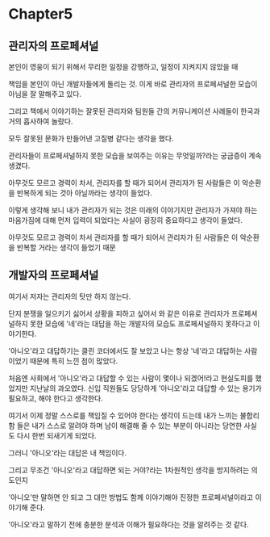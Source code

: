 # Chapter5
## 관리자의 프로페셔널

본인이 영웅이 되기 위해서 무리한 일정을 강행하고, 일정이 지켜지지 않았을 때

책임을 본인이 아닌 개발자들에게 돌리는 것. 이게 바로 관리자의 프로페셔널한 모습이 아님을 잘 말해주고 있다.

그리고 책에서 이야기하는 잘못된 관리자와 팀원들 간의 커뮤니케이션 사례들이 한국과 거의 흡사하여 놀랐다.

모두 잘못된 문화가 만들어낸 고질병 같다는 생각을 했다.

관리자들이 프로페셔널하지 못한 모습을 보여주는 이유는 무엇일까?라는 궁금증이 계속 생겼다.

아무것도 모르고 경력이 차서, 관리자를 할 때가 되어서 관리자가 된 사람들은 이 악순환을 반복하게 되는 것아 아닐까라는 생각이 들었다.

이렇게 생각해 보니 내가 관리자가 되는 것은 미래의 이야기지만 관리자가 가져야 하는 마음가짐에 대해 먼저 입력이 되었다는 사실이 굉장히 중요하다고 생각이 들었다.

아무것도 모르고 경력이 차서 관리자를 할 때가 되어서 관리자가 된 사람들은 이 악순환을 반복할 거라는 생각이 들었기 때문

## 개발자의 프로페셔널

여기서 저자는 관리자의 탓만 하지 않는다.

단지 분쟁을 일으키기 싫어서 상황을 피하고 싶어서 와 같은 이유로 관리자가 프로페셔널하지 못한 모습에 '네'라는 대답을 하는 개발자의 모습도 프로페셔널하지 못하다고 이야기한다.

'아니오'라고 대답하기는 클린 코더에서도 잘 보았고 나는 항상 '네'라고 대답하는 사람이었기 때문에 특히 느낀 점이 많았다.

처음엔 사회에서 '아니오'라고 대답할 수 있는 사람이 몇이나 되겠어!라고 현실도피를 했었지만 지난날의 과오였다. 신입 직원들도 당당하게 '아니오'라고 대답할 수 있는 용기가 필요하고, 해야 한다고 생각한다.

여기서 이제 정말 스스로를 책임질 수 있어야 한다는 생각이 드는데 내가 느끼는 불합리함 들은 내가 스스로 알려야 하며 남이 해결해 줄 수 있는 부분이 아니라는 당연한 사실도 다시 한번 되새기게 되었다.

그러니 '아니오'라는 대답은 내 책임이다.

그리고 무조건 '아니오'라고 대답하면 되는 거야?라는 1차원적인 생각을 방지하려는 의도인지

'아니오'만 말하면 안 되고 그 대안 방법도 함께 이야기해야 진정한 프로페셔널이라고 이야기해 준다.

'아니오'라고 말하기 전에 충분한 분석과 이해가 필요하다는 것을 알려주는 것 같다.
